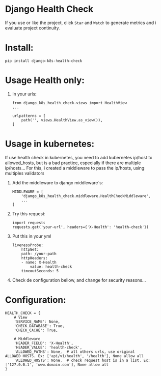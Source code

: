 Django Health Check
=

If you use or like the project, click `Star` and `Watch` to generate metrics and i evaluate project continuity.

# Install:
    pip install django-k8s-health-check

# Usage Health only:
1. In your urls:
    ```
    from django_k8s_health_check.views import HealthView
    ...

    urlpatterns = [
        path('', views.HealthView.as_view()),
    ]
    ```

# Usage in kubernetes:

If use health check in kubernetes, you need to add kubernetes ip/host to allowed_hosts,
but is a bad practice, especially if there are multiple ip/hosts...
For this, i created a middleware to pass the ip/hosts, using multiples validators

1. Add the middleware to django middleware`s:
    ```
    MIDDLEWARE = [
        'django_k8s_health_check.middleware.HealthCheckMiddleware',
        ...
    ]
    ```

1. Try this request:
    ```
    import requests
    requests.get('your-url', headers={'X-Health': 'health-check'})
    ```

1. Put this in your yml
    ```
    livenessProbe:
        httpGet:
        path: /your-path
        httpHeaders:
        - name: X-Health
            value: health-check
        timeoutSeconds: 5
    ```
1. Check de configuration bellow, and change for security reasons...

# Configuration:

```
HEALTH_CHECK = {
    # View
    'SERVICE_NAME': None,
    'CHECK_DATABASE': True,
    'CHECK_CACHE': True,

    # Middleware
    'HEADER_FIELD': 'X-Health',
    'HEADER_VALUE': 'health-check',
    'ALLOWED_PATHS': None,  # all others urls, use original ALLOWED_HOSTS. Ex: ['api/v1/health', '/health'], None allow all
    'ALLOWED_HOSTS': None,  # check request host is in a list, Ex: ['127.0.0.1', 'www.domain.com'], None allow all
}
```